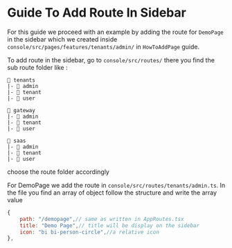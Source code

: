 # Guide To Add Route In Sidebar

For this guide we proceed with an example by adding the route for `DemoPage` in the sidebar which we created inside `console/src/pages/features/tenants/admin/` in `HowToAddPage` guide.

To add route in the sidebar, go to `console/src/routes/` there you find the sub route folder like :

```
📂 tenants
|- 📁 admin
|- 📁 tenant
|- 📁 user

📂 gateway
|- 📁 admin
|- 📁 tenant
|- 📁 user

📂 saas
|- 📁 admin
|- 📁 tenant
|- 📁 user
```

choose the route folder accordingly

For DemoPage we add the route in `console/src/routes/tenants/admin.ts`. In the file you find an array of object follow the structure and write the array value

```js
{
	path: "/demopage",// same as written in AppRoutes.tsx
	title: "Demo Page",// title will be display on the sidebar
	icon: "bi bi-person-circle",//a relative icon
},
```
